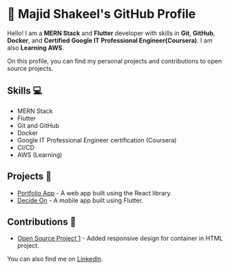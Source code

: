 # 🚀 Majid Shakeel's GitHub Profile

Hello! I am a **MERN Stack** and **Flutter** developer with skills in **Git**, **GitHub**, **Docker**, and **Certified Google IT Professional Engineer(Coursera)**. I am also **Learning AWS**.

On this profile, you can find my personal projects and contributions to open source projects.

## Skills 💻
- MERN Stack
- Flutter
- Git and GitHub
- Docker
- Google IT Professional Engineer certification (Coursera)
- CI/CD
- AWS (Learning)

## Projects 📂
- [Portfolio App](https://github.com/majidshakeelshawl/portfolio-app) - A web app built using the React library.
- [Decide On](https://github.com/majidshakeelshawl/decide_on) - A mobile app built using Flutter.

## Contributions 🤝
- [Open Source Project 1](https://github.com/zero-to-mastery/HTML-project/pull/505) - Added responsive design for container in HTML project.

You can also find me on [LinkedIn](https://www.linkedin.com/majidshakeelshawl/).

<!---
majidshakeelshawl/majidshakeelshawl is a ✨ special ✨ repository because its `README.md` (this file) appears on your GitHub profile.
You can click the Preview link to take a look at your changes.
--->

